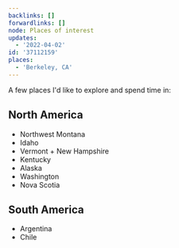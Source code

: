 ```yaml
---
backlinks: []
forwardlinks: []
node: Places of interest
updates:
  - '2022-04-02'
id: '37112159'
places:
  - 'Berkeley, CA'
---
```

A few places I'd like to explore and spend time in:

## North America 

- Northwest Montana
- Idaho
- Vermont + New Hampshire 
- Kentucky 
- Alaska 
- Washington 
- Nova Scotia


## South America 

- Argentina
- Chile

